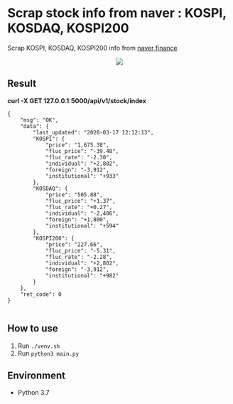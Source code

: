 # Scrap stock info from naver : KOSPI, KOSDAQ, KOSPI200

Scrap KOSPI, KOSDAQ, KOSPI200 info from [naver finance](https://finance.naver.com/sise/)
<p align="center">
    <img src="https://user-images.githubusercontent.com/20381868/76387967-567fe080-63ab-11ea-800e-660f788fc145.png" />
</p>

## Result
**curl -X GET 127.0.0.1:5000/api/v1/stock/index**
```angular2html
{
    "msg": "OK",
    "data": {
        "last_updated": "2020-03-17 12:12:13",
        "KOSPI": {
            "price": "1,675.38",
            "fluc_price": "-39.48",
            "fluc_rate": "-2.30",
            "individual": "+2,802",
            "foreign": "-3,912",
            "institutional": "+933"
        },
        "KOSDAQ": {
            "price": "505.88",
            "fluc_price": "+1.37",
            "fluc_rate": "+0.27",
            "individual": "-2,406",
            "foreign": "+1,800",
            "institutional": "+594"
        },
        "KOSPI200": {
            "price": "227.66",
            "fluc_price": "-5.31",
            "fluc_rate": "-2.28",
            "individual": "+2,802",
            "foreign": "-3,912",
            "institutional": "+982"
        }
    },
    "ret_code": 0
}


```
## How to use
 1. Run ```./venv.sh``` 
 2. Run ```python3 main.py```
 
## Environment
- Python 3.7



